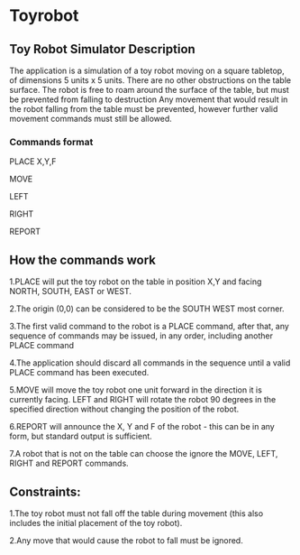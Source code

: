 # Toyrobot

## Toy Robot Simulator Description

The application is a simulation of a toy robot moving on a square tabletop, of dimensions 5 units x 5 units.
There are no other obstructions on the table surface.
The robot is free to roam around the surface of the table, but must be prevented from falling to destruction
Any movement that would result in the robot falling from the table must be prevented, however further valid movement commands must still be allowed.

### Commands format

PLACE X,Y,F

MOVE

LEFT

RIGHT

REPORT


## How the commands work

1.PLACE will put the toy robot on the table in position X,Y and facing NORTH, SOUTH, EAST or WEST.

2.The origin (0,0) can be considered to be the SOUTH WEST most corner.

3.The first valid command to the robot is a PLACE command, after that, any sequence of commands may be issued, in any order, including another PLACE command

4.The application should discard all commands in the sequence until a valid PLACE command has been executed.

5.MOVE will move the toy robot one unit forward in the direction it is currently facing. LEFT and RIGHT will rotate the robot 90 degrees in the specified direction without changing the position of the robot.

6.REPORT will announce the X, Y and F of the robot - this can be in any form, but standard output is sufficient.

7.A robot that is not on the table can choose the ignore the MOVE, LEFT, RIGHT and REPORT commands.
                   
 ## Constraints:
 
1.The toy robot must not fall off the table during movement (this also includes the initial placement of the toy robot).

2.Any move that would cause the robot to fall must be ignored.
